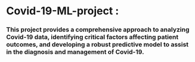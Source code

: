 # Covid-19-ML-project :

### This project provides a comprehensive approach to analyzing Covid-19 data, identifying critical factors affecting patient outcomes, and developing a robust predictive model to assist in the diagnosis and management of Covid-19.
